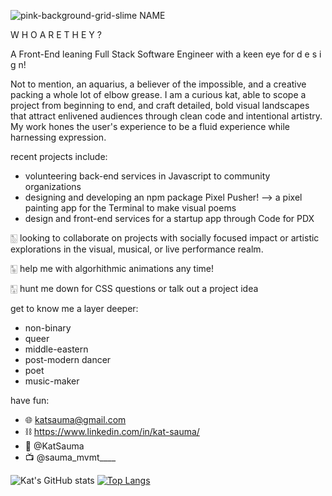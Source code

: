 
![pink-background-grid-slime NAME](https://user-images.githubusercontent.com/74579728/117240753-6431ca00-ade6-11eb-8bbd-96842c72f260.jpg)




<!--
**kat-sauma/kat-sauma** is a ✨ _special_ ✨ repository because its `README.md` (this file) appears on your GitHub profile. -->

W H O   A R E   T H E Y   ?
 
A Front-End leaning Full Stack Software Engineer with a keen eye for d e s i g n! 

Not to mention, an aquarius, a believer of the impossible, and a creative packing a whole lot of elbow grease. 
I am a curious kat, able to scope a project from beginning to end, and craft detailed, bold visual landscapes that attract enlivened audiences through clean code and intentional artistry. My work hones the user's experience to be a fluid experience while harnessing expression. 

recent projects include: 
* volunteering back-end services in Javascript to community organizations
* designing and developing an npm package Pixel Pusher! --> a pixel painting app for the Terminal to make visual poems
* design and front-end services for a startup app through Code for PDX


🀢 looking to collaborate on projects with socially focused impact or artistic explorations in the visual, musical, or live performance realm.


🀥 help me with algorhithmic animations any time!


🀣 hunt me down for CSS questions or talk out a project idea


get to know me a layer deeper:
* non-binary
* queer
* middle-eastern
* post-modern dancer
* poet
* music-maker

have fun:
- 🌐  katsauma@gmail.com
- ⛓  https://www.linkedin.com/in/kat-sauma/
- 🐣  @KatSauma
- 📺  @sauma_mvmt____


![Kat's GitHub stats](https://github-readme-stats.vercel.app/api?username=kat-sauma&theme=buefy&show_icons=true&bg_color=DEG,FFC476,FFEF72,B3F0C4,E2D3F2,A3C0FA)
[![Top Langs](https://github-readme-stats.vercel.app/api/top-langs/?username=kat-sauma&layout=compact)](https://github.com/kat-sauma/github-readme-stats&text_color=DEG,A3C0FA)


